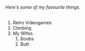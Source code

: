 ###### Here's some of my favourite things.
1. Retro Videogames
2. Climbing
3. My Wifes
   1. Boobs
   2. Butt
